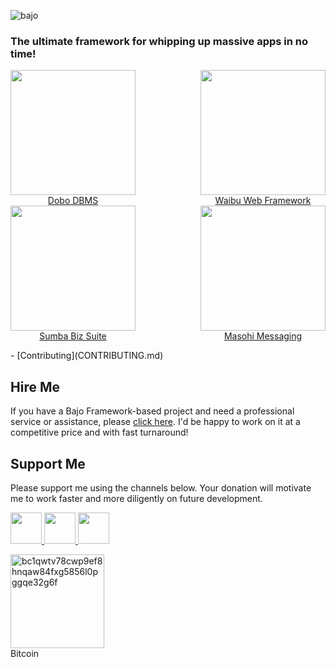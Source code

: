 ![bajo](static/logo.png)

### The ultimate framework for whipping up massive apps in no time!

<p style="display:flex; flex-wrap: wrap; justify-content: space-between; align-items: baseline">
  <a href="https://ardhi.github.io/dobo" style="text-align:center"><img src="https://ardhi.github.io/dobo/static/logo.png" width="200"><br/>Dobo DBMS</a>
  <a href="https://ardhi.github.io/waibu" style="text-align:center"><img src="https://ardhi.github.io/waibu/static/logo.png" width="200"><br/>Waibu Web Framework</a>
  <a href="https://ardhi.github.io/sumba" style="text-align:center"><img src="https://ardhi.github.io/sumba/static/logo.png" width="200"><br/>Sumba Biz Suite</a>
  <a href="https://ardhi.github.io/masohi" style="text-align:center"><img src="https://ardhi.github.io/masohi/static/logo.png" width="200"><br/>Masohi Messaging</a>
</p>
- [Contributing](CONTRIBUTING.md)

## Hire Me

If you have a Bajo Framework-based project and need a professional service or assistance, please <a href="https://github.com/ardhi#professional-service">click here</a>. I'd be happy to work on it at a competitive price and with fast turnaround!

## Support Me

Please support me using the channels below. Your donation will motivate me to work faster and more diligently on future development.

<a href="https://github.com/sponsors/ardhi">
  <img src="https://img.shields.io/badge/Github-slategrey?style=flat&logo=github" height="50">
</a>
<a href="https://www.patreon.com/bajoframework">
  <img src="https://img.shields.io/badge/Patreon-f2c3b2?style=flat&logo=patreon" height="50">
</a>
<a href="https://www.paypal.com/ncp/payment/EWLERL7SCUU64">
  <img src="https://img.shields.io/badge/Paypal-blue?style=flat&logo=paypal" height="50">
</a>

<p>
<div><img alt="bc1qwtv78cwp9ef8hnqaw84fxg5856l0pggqe32g6f" src="static/bitcoin.jpeg" width="150" height="150" /><br>Bitcoin</div>
</p>